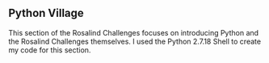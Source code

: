 ## Python Village

This section of the Rosalind Challenges focuses on introducing Python and the Rosalind Challenges themselves. I used the Python 2.7.18 Shell to create my code for this section.
